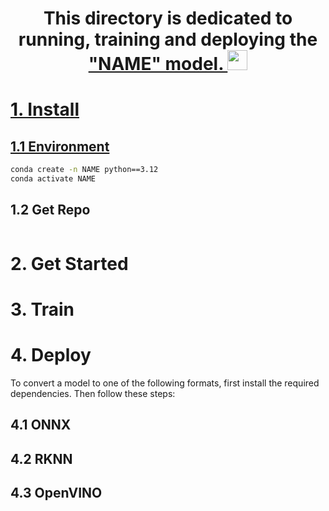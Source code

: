 <h1 
    align="center">This directory is dedicated to running, training and deploying the <a href="https://"> "NAME" model. 
    <img src="https://github.com/blackcater/blackcater/raw/main/images/Hi.gif" height="32"/>
</h1>


# 1. Install
## 1.1 Environment
```bash
conda create -n NAME python==3.12
conda activate NAME 
```
## 1.2 Get Repo
```bash

```


# 2. Get Started

# 3. Train

# 4. Deploy
To convert a model to one of the following formats, first install the required dependencies. Then follow these steps:
## 4.1 ONNX
## 4.2 RKNN
## 4.3 OpenVINO